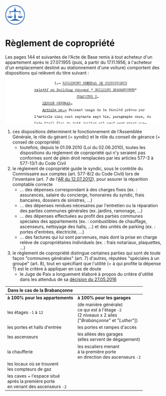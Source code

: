 <link rel="stylesheet" href="normal4.css" type="text/css" />

![](icon_justice.png)

# Règlement de copropriété

Les pages 144 et suivantes de l'Acte de Base remis à tout acheteur d'un appartement après le 27.07.1955 (puis, à partir du 17.11.1956, à l'acheteur d'un emplacement destiné au stationnement d'une voiture) comportent des dispositions qui relèvent du titre suivant :

![](p144.png)

1. ces dispositions déterminent le fonctionnement de l'Assemblée Générale, le rôle du gérant (= syndic) et le rôle du conseil de gérance (= conseil de copropriété)
    * toutefois, depuis le 01.09.2010 (Loi du 02.06.2010), toutes les dispositions du règlement de copropriété qui n'y seraient pas conformes sont de plein droit remplacées par les articles 577-3 à 577-13/1 du Code Civil
2. le règlement de copropriété guide le syndic, sous le contrôle du Commissaire aux comptes (art. 577-8/2 du Code Civil) lors de l'inventaire (art. 7 de l'[AR du 12.07.2012](http://brab80.webs.com/Loi_PCMN.pdf)),  pour assurer la réparition comptable correcte
    * ... des dépenses correspondant à des charges fixes (ex. : assurances, salaire du concierge, honoraires du syndic, frais bancaires, dossiers de sinistres, ...)
    * ... des dépenses rendues nécesaires par l'entretien ou la réparation des parties communes générales (ex. jardins, ramonage, ...)
    * ... des dépenses effectuées au profit des parties communes spéciales des appartements (ex. : combustibles de chauffage, ascenseurs, nettoyage des halls, ...) et des unités de parking (ex. : portes d'entrées, électricité, ...)
    * ... des factures qui lui sont parvenues, mais dont la prise en charge relève de copropriétaires individuels (ex. : frais notariaux, plaquettes, ...)
3. le règlement de copropriété distingue certaines parties qui sont de toute façon "communes générales" (art. 7) d'autres, réputées "spéciales à un groupe" (art. 8), tout en spécifiant que l'utilité (= à qui profite la dépense ?) est le critère à appliquer en cas de doute
    * le Juge de Paix a longuement élaboré à propos du critère d'utilité dans les attendus de sa [décision du 27.05.2016](JP_Bxl_20160527.pdf)

| Dans le cas de la Brabançonne | &nbsp; |
| --- | --- |
| **à 100% pour les appartements** | **à 100% pour les garages** |
| les étages `-1` à `12`   | (de manière générale)<br>ce qui est à l'étage `-2`<br>(2 niveaux  x 2 ailes<br>["*Brabançonne*" et "*Luther*"]) |
| les portes et halls d'entrée  | les portes et rampes d'accès |
| les ascenseurs  | les allées des garages<br>(elles servent de dégagement) |
| la chaufferie  | les escaliers menant<br>à la première porte<br>en direction des ascenseurs `-2` |
| les locaux où se trouvent<br>les compteurs de gaz  | &nbsp; |
| les caves + l'espace situé<br>après la première porte<br>en venant des ascenseurs `-2`  | &nbsp; |



